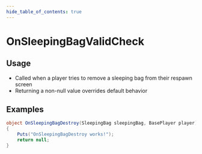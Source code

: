 ```yaml
---
hide_table_of_contents: true
---
```


# OnSleepingBagValidCheck

## Usage

* Called when a player tries to remove a sleeping bag from their respawn screen
* Returning a non-null value overrides default behavior

## Examples

```csharp title=""
object OnSleepingBagDestroy(SleepingBag sleepingBag, BasePlayer player)
{
    Puts("OnSleepingBagDestroy works!");
    return null;
}
```

